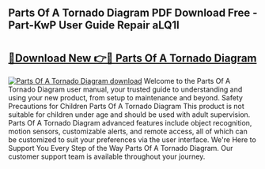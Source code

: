 ## Parts Of A Tornado Diagram PDF Download Free - Part-KwP User Guide Repair aLQ1I

# <h2><a href="http://dfrhls.blite.top/?on=Parts+Of+A+Tornado+Diagram">🔗Download New 👉🔴 Parts Of A Tornado Diagram</a></h2>

[![Parts Of A Tornado Diagram download](https://i.imgur.com/lujVjoI.png)](http://dfrhls.blite.top/?on=Parts+Of+A+Tornado+Diagram)
Welcome to the Parts Of A Tornado Diagram user manual, your trusted guide to understanding and using your new product, from setup to maintenance and beyond. Safety Precautions for Children Parts Of A Tornado Diagram This product is not suitable for children under age and should be used with adult supervision. Parts Of A Tornado Diagram advanced features include object recognition, motion sensors, customizable alerts, and remote access, all of which can be customized to suit your preferences via the user interface. We're Here to Support You Every Step of the Way Parts Of A Tornado Diagram. Our customer support team is available throughout your journey.
